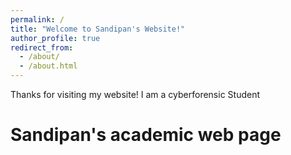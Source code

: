 ```yaml
---
permalink: /
title: "Welcome to Sandipan's Website!"
author_profile: true
redirect_from: 
  - /about/
  - /about.html
---
```


Thanks for visiting my website! I am a cyberforensic Student

Sandipan's academic web page
======


